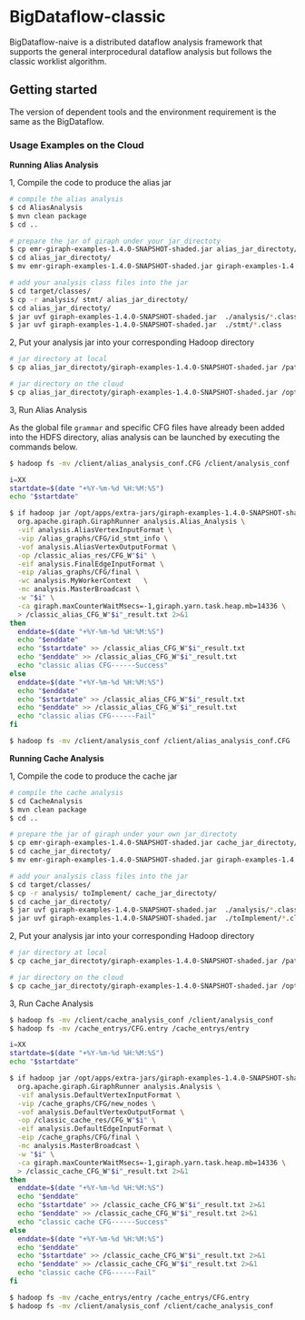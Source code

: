# BigDataflow-classic

BigDataflow-naive is a distributed dataflow analysis framework that supports the general interprocedural dataflow analysis but follows the classic worklist algorithm.

## Getting started

The version of dependent tools and the environment requirement is the same as the BigDataflow.

### Usage Examples on the Cloud

**Running Alias Analysis**

1, Compile the code to produce the alias jar

```bash
# compile the alias analysis
$ cd AliasAnalysis
$ mvn clean package
$ cd ..

# prepare the jar of giraph under your jar_directoty
$ cp emr-giraph-examples-1.4.0-SNAPSHOT-shaded.jar alias_jar_directoty/
$ cd alias_jar_directoty/
$ mv emr-giraph-examples-1.4.0-SNAPSHOT-shaded.jar giraph-examples-1.4.0-SNAPSHOT-shaded.jar

# add your analysis class files into the jar
$ cd target/classes/
$ cp -r analysis/ stmt/ alias_jar_directoty/
$ cd alias_jar_directoty/
$ jar uvf giraph-examples-1.4.0-SNAPSHOT-shaded.jar  ./analysis/*.class ; \
$ jar uvf giraph-examples-1.4.0-SNAPSHOT-shaded.jar  ./stmt/*.class 
```

2, Put your analysis jar into your corresponding Hadoop directory

```bash
# jar directory at local
$ cp alias_jar_directoty/giraph-examples-1.4.0-SNAPSHOT-shaded.jar /path/to/your/hadoop-2.7.2/share/hadoop/giraph

# jar directory on the cloud
$ cp alias_jar_directoty/giraph-examples-1.4.0-SNAPSHOT-shaded.jar /opt/apps/extra-jars
```

3, Run Alias Analysis

As the global file `grammar` and specific CFG files have already been added into the HDFS directory,  alias analysis can be launched by executing the commands below.

```bash
$ hadoop fs -mv /client/alias_analysis_conf.CFG /client/analysis_conf

i=XX
startdate=$(date "+%Y-%m-%d %H:%M:%S")
echo "$startdate"

$ if hadoop jar /opt/apps/extra-jars/giraph-examples-1.4.0-SNAPSHOT-shaded.jar \
  org.apache.giraph.GiraphRunner analysis.Alias_Analysis \
  -vif analysis.AliasVertexInputFormat \
  -vip /alias_graphs/CFG/id_stmt_info \
  -vof analysis.AliasVertexOutputFormat \
  -op /classic_alias_res/CFG_W"$i" \
  -eif analysis.FinalEdgeInputFormat \
  -eip /alias_graphs/CFG/final \
  -wc analysis.MyWorkerContext   \
  -mc analysis.MasterBroadcast \
  -w "$i" \
  -ca giraph.maxCounterWaitMsecs=-1,giraph.yarn.task.heap.mb=14336 \
  > /classic_alias_CFG_W"$i"_result.txt 2>&1
then
  enddate=$(date "+%Y-%m-%d %H:%M:%S")
  echo "$enddate"
  echo "$startdate" >> /classic_alias_CFG_W"$i"_result.txt
  echo "$enddate" >> /classic_alias_CFG_W"$i"_result.txt
  echo "classic alias CFG------Success"
else
  enddate=$(date "+%Y-%m-%d %H:%M:%S")
  echo "$enddate"
  echo "$startdate" >> /classic_alias_CFG_W"$i"_result.txt
  echo "$enddate" >> /classic_alias_CFG_W"$i"_result.txt
  echo "classic alias CFG------Fail"
fi

$ hadoop fs -mv /client/analysis_conf /client/alias_analysis_conf.CFG 
```

**Running Cache Analysis**

1, Compile the code to produce the cache jar

```bash
# compile the cache analysis
$ cd CacheAnalysis
$ mvn clean package
$ cd ..

# prepare the jar of giraph under your own jar_directoty
$ cp emr-giraph-examples-1.4.0-SNAPSHOT-shaded.jar cache_jar_directoty/
$ cd cache_jar_directoty/
$ mv emr-giraph-examples-1.4.0-SNAPSHOT-shaded.jar giraph-examples-1.4.0-SNAPSHOT-shaded.jar

# add your analysis class files into the jar
$ cd target/classes/
$ cp -r analysis/ toImplement/ cache_jar_directoty/
$ cd cache_jar_directoty/
$ jar uvf giraph-examples-1.4.0-SNAPSHOT-shaded.jar  ./analysis/*.class ; \
$ jar uvf giraph-examples-1.4.0-SNAPSHOT-shaded.jar  ./toImplement/*.class 
```

2, Put your analysis jar into your corresponding Hadoop directory

```bash
# jar directory at local
$ cp cache_jar_directoty/giraph-examples-1.4.0-SNAPSHOT-shaded.jar /path/to/your/hadoop-2.7.2/share/hadoop/giraph

# jar directory on the cloud
$ cp cache_jar_directoty/giraph-examples-1.4.0-SNAPSHOT-shaded.jar /opt/apps/extra-jars
```

3, Run Cache Analysis

```bash
$ hadoop fs -mv /client/cache_analysis_conf /client/analysis_conf
$ hadoop fs -mv /cache_entrys/CFG.entry /cache_entrys/entry

i=XX
startdate=$(date "+%Y-%m-%d %H:%M:%S")
echo "$startdate"

$ if hadoop jar /opt/apps/extra-jars/giraph-examples-1.4.0-SNAPSHOT-shaded.jar \
  org.apache.giraph.GiraphRunner analysis.Analysis \
  -vif analysis.DefaultVertexInputFormat \
  -vip /cache_graphs/CFG/new_nodes \
  -vof analysis.DefaultVertexOutputFormat \
  -op /classic_cache_res/CFG_W"$i" \
  -eif analysis.DefaultEdgeInputFormat \
  -eip /cache_graphs/CFG/final \
  -mc analysis.MasterBroadcast \
  -w "$i" \
  -ca giraph.maxCounterWaitMsecs=-1,giraph.yarn.task.heap.mb=14336 \
  > /classic_cache_CFG_W"$i"_result.txt 2>&1
then
  enddate=$(date "+%Y-%m-%d %H:%M:%S")
  echo "$enddate"
  echo "$startdate" >> /classic_cache_CFG_W"$i"_result.txt 2>&1
  echo "$enddate" >> /classic_cache_CFG_W"$i"_result.txt 2>&1
  echo "classic cache CFG------Success"
else
  enddate=$(date "+%Y-%m-%d %H:%M:%S")
  echo "$enddate"
  echo "$startdate" >> /classic_cache_CFG_W"$i"_result.txt 2>&1
  echo "$enddate" >> /classic_cache_CFG_W"$i"_result.txt 2>&1
  echo "classic cache CFG------Fail"
fi

$ hadoop fs -mv /cache_entrys/entry /cache_entrys/CFG.entry 
$ hadoop fs -mv /client/analysis_conf /client/cache_analysis_conf
```

